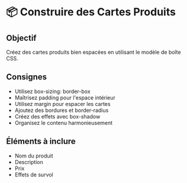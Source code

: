 # 📦 Construire des Cartes Produits

## Objectif
Créez des cartes produits bien espacées en utilisant le modèle de boîte CSS.

## Consignes
- Utilisez box-sizing: border-box
- Maîtrisez padding pour l'espace intérieur
- Utilisez margin pour espacer les cartes
- Ajoutez des bordures et border-radius
- Créez des effets avec box-shadow
- Organisez le contenu harmonieusement

## Éléments à inclure
- Nom du produit
- Description
- Prix
- Effets de survol